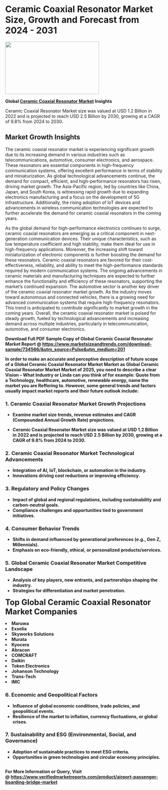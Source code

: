 <H1>Ceramic Coaxial Resonator Market Size, Growth and Forecast from 2024 - 2031</H1><img class="aligncenter size-medium wp-image-584254" src="https://thirdeyenews.in/wp-content/uploads/2024/09/Global-Market-Research-300x168.jpeg" alt="" width="300" height="168" /><p><strong>Global&nbsp;<a href="https://www.marketsizeandtrends.com/download-sample/734566/&amp;utm_source=Pulse&amp;utm_medium=201">Ceramic Coaxial Resonator Market</a> Insights</strong></p><p>Ceramic Coaxial Resonator Market size was valued at USD 1.2 Billion in 2022 and is projected to reach USD 2.5 Billion by 2030, growing at a CAGR of 9.8% from 2024 to 2030.</p><p><h2>Market Growth Insights</h2> <p>The ceramic coaxial resonator market is experiencing significant growth due to its increasing demand in various industries such as telecommunications, automotive, consumer electronics, and aerospace. These resonators are essential components in high-frequency communication systems, offering excellent performance in terms of stability and miniaturization. As global technological advancements continue, the demand for compact, efficient, and high-performance resonators has risen, driving market growth. The Asia-Pacific region, led by countries like China, Japan, and South Korea, is witnessing rapid growth due to expanding electronics manufacturing and a focus on the development of 5G infrastructure. Additionally, the rising adoption of IoT devices and advancements in wireless communication technologies are expected to further accelerate the demand for ceramic coaxial resonators in the coming years.</p> <p><strong></strong></p> <p>As the global demand for high-performance electronics continues to surge, ceramic coaxial resonators are emerging as a critical component in next-generation communication devices. Their unique characteristics, such as low temperature coefficient and high stability, make them ideal for use in high-frequency applications. Moreover, the increasing shift toward miniaturization of electronic components is further boosting the demand for these resonators. Ceramic coaxial resonators are favored for their cost-effectiveness, reliability, and ability to meet the high-performance standards required by modern communication systems. The ongoing advancements in ceramic materials and manufacturing techniques are expected to further enhance the functionality and efficiency of these resonators, supporting the market’s continued expansion. The automotive sector is another key driver of the ceramic coaxial resonator market growth. As the industry moves toward autonomous and connected vehicles, there is a growing need for advanced communication systems that require high-frequency resonators. This trend is anticipated to contribute significantly to market growth in the coming years. Overall, the ceramic coaxial resonator market is poised for steady growth, fueled by technological advancements and increasing demand across multiple industries, particularly in telecommunication, automotive, and consumer electronics. <p><strong></p><p><span class=""><strong>Download Full PDF Sample Copy of Global Ceramic Coaxial Resonator Market Report</strong> @ <a href="https://www.marketsizeandtrends.com/download-sample/734566/&amp;utm_source=Pulse&amp;utm_medium=201" target="_blank">https://www.marketsizeandtrends.com/download-sample/734566/&amp;utm_source=Pulse&amp;utm_medium=201</a></span></p><p>In order to make an accurate and perceptive description of future scope of a Global&nbsp;Ceramic Coaxial Resonator Market Market as Global&nbsp;Ceramic Coaxial Resonator Market Market of 2025, you need to describe a clear Vision &ndash; What Industry or Linda can you think of for example: Quote from a Technology, healthcare, automotive, renewable energy, name the market you are Reffering to. However, some general trends and factors usually impact market reports and their future outlook include:</p><h3>1.&nbsp;<strong>Ceramic Coaxial Resonator Market Growth Projections</strong></h3><ul><li>Examine market size trends, revenue estimates and CAGR (Compounded Annual Growth Rate) projections.</li><li><p>Ceramic Coaxial Resonator Market size was valued at USD 1.2 Billion in 2022 and is projected to reach USD 2.5 Billion by 2030, growing at a CAGR of 9.8% from 2024 to 2030.</p></li></ul><h3>2.&nbsp;<strong>Ceramic Coaxial Resonator Market Technological Advancements</strong></h3><ul><li>Integration of AI, IoT, blockchain, or automation in the industry.</li><li>Innovations driving cost reductions or improving efficiency.</li></ul><h3>3.&nbsp;<strong>Regulatory and Policy Changes</strong></h3><ul><li>Impact of global and regional regulations, including sustainability and carbon-neutral goals.</li><li>Compliance challenges and opportunities tied to government initiatives.</li></ul><h3>4.&nbsp;<strong>Consumer Behavior Trends</strong></h3><ul><li>Shifts in demand influenced by generational preferences (e.g., Gen Z, Millennials).</li><li>Emphasis on eco-friendly, ethical, or personalized products/services.</li></ul><h3>5.&nbsp;<strong>Global Ceramic Coaxial Resonator Market Competitive Landscape</strong></h3><ul><li>Analysis of key players, new entrants, and partnerships shaping the industry.</li><li>Strategies for differentiation and market penetration.</li></ul><p data-pm-slice="1 1 []"><span style="color: inherit; font-family: inherit; font-size: 25px;">Top Global Ceramic Coaxial Resonator Market Companies</span></p><div class="" data-test-id=""><p><li>Maruwa</li><li> Exxelia</li><li> Skyworks Solutions</li><li> Murata</li><li> Kyocera</li><li> Abracon</li><li> COMCRAFT</li><li> Daikin</li><li> Token Electronics</li><li> Johanson Technology</li><li> Trans-Tech</li><li> IMC</li></p></div><h3>6.&nbsp;<strong>Economic and Geopolitical Factors</strong></h3><ul><li>Influence of global economic conditions, trade policies, and geopolitical events.</li><li>Resilience of the market to inflation, currency fluctuations, or global crises.</li></ul><h3>7.&nbsp;<strong>Sustainability and ESG (Environmental, Social, and Governance)</strong></h3><ul><li>Adoption of sustainable practices to meet ESG criteria.</li><li>Opportunities in green technologies and circular economy principles.</li></ul><h2><strong style="font-size: 14px;">For More Information or Query, Visit @&nbsp;</strong><a style="background-color: #ffffff; font-size: 14px;" href="https://www.marketsizeandtrends.com/report/ceramic-coaxial-resonator-market/" target="_blank">https://www.verifiedmarketreports.com/product/airport-passenger-boarding-bridge-market</a></h2>